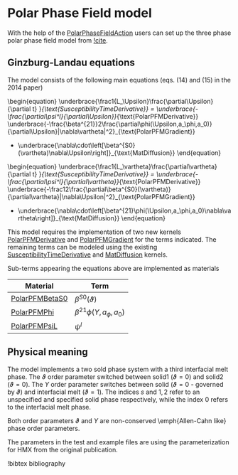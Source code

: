 # Polar Phase Field model

With the help of the [PolarPhaseFieldAction](/PolarPhaseFieldAction.md) users can
set up the three phase polar phase field model from [!cite](Momeni2014).

## Ginzburg-Landau equations

The model consists of the following main equations (eqs. (14) and (15) in the 2014 paper)

\begin{equation}
\underbrace{\frac1{L_\Upsilon}\frac{\partial\Upsilon}{\partial t} }_{\text{SusceptibilityTimeDerivative}} =
\underbrace{-\frac{\partial\psi^l}{\partial\Upsilon}}_{\text{PolarPFMDerivative}}
\underbrace{-\frac{\beta^{21}}2\frac{\partial\phi(\Upsilon,a_\phi,a_0)}{\partial\Upsilon}|\nabla\vartheta|^2}_{\text{PolarPFMGradient}}
+ \underbrace{\nabla\cdot\left[\beta^{S0}(\vartheta)\nabla\Upsilon\right]}_{\text{MatDiffusion}}
\end{equation}

\begin{equation}
\underbrace{\frac1{L_\vartheta}\frac{\partial\vartheta}{\partial t} }_{\text{SusceptibilityTimeDerivative}} =
\underbrace{-\frac{\partial\psi^l}{\partial\vartheta}}_{\text{PolarPFMDerivative}}
\underbrace{-\frac12\frac{\partial\beta^{S0}(\vartheta)}{\partial\vartheta}|\nabla\Upsilon|^2}_{\text{PolarPFMGradient}}
+ \underbrace{\nabla\cdot\left[\beta^{21}\phi(\Upsilon,a_\phi,a_0)\nabla\vartheta\right]}_{\text{MatDiffusion}}
\end{equation}

This model requires the implementation of two new kernels
[PolarPFMDerivative](/PolarPFMDerivative.md) and [PolarPFMGradient](/PolarPFMGradient.md)
for the terms indicated. The remaining terms can be modeled using the existing
[SusceptibilityTimeDerivative](/SusceptibilityTimeDerivative.md) and
[MatDiffusion](/MatDiffusion.md) kernels.

Sub-terms appearing the equations above are implemented as materials

|Material  |  Term |
| - | - |
| [PolarPFMBetaS0](/PolarPFMBetaS0.md) | $\beta^{S0}(\vartheta)$ |
| [PolarPFMPhi](/PolarPFMPhi.md) | $\beta^{21}\phi(\Upsilon,a_\phi,a_0)$ |
| [PolarPFMPsiL](/PolarPFMPsiL.md) | $\psi^l$ |

## Physical meaning

The model implements a two sold phase system with a third interfacial melt
phase. The $\vartheta$ order parameter switched between solid1 ($\vartheta=0$)
and solid2 ($\vartheta=0$). The $\Upsilon$ order parameter switches between
solid ($\vartheta=0$ - governed by $\vartheta$) and interfacial melt
($\vartheta=1$). The indices $s$ and $1,2$ refer to an unspecified and specified
solid phase respectively, while the index $0$ refers to the interfacial melt
phase.

Both order parameters $\vartheta$ and $\Upsilon$ are non-conserved
\emph{Allen-Cahn like} phase order parameters.

The parameters in the test and example files are using the parameterization for
HMX from the original publication.

!bibtex bibliography
